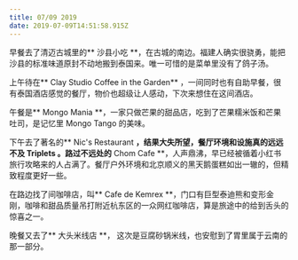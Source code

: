```yaml
---
title: 07/09 2019
date: 2019-07-09T14:51:58.915Z
---
```

早餐去了清迈古城里的** 沙县小吃 **，在古城的南边。福建人确实很骁勇，能把沙县的标准味道原封不动地搬到泰国来。唯一可惜的是菜单里没有了鸽子汤。

上午待在** Clay Studio Coffee in the Garden** ，一间同时也有自助早餐，很有泰国酒店感觉的餐厅，物价也超级让人感动，下次来想住在这间酒店。

午餐是** Mongo Mania **，一家只做芒果的甜品店，吃到了芒果糯米饭和芒果吐司，是记忆里 Mongo Tango 的美味。

下午去了著名的** Nic's Restaurant **，结果大失所望，餐厅环境和设施真的远远不及 Triplets 。路过不远处的** Chom Cafe **，人声鼎沸，早已经被循着小红书旅行攻略来的人占满了。餐厅户外环境和北京顺义的黑天鹅蛋糕如出一辙的，但精致程度更好一些。

在路边找了间咖啡店，叫** Cafe de Kemrex **，门口有巨型泰迪熊和变形金刚，咖啡和甜品质量吊打附近杭东区的一众网红咖啡店，算是旅途中的给到舌头的惊喜之一。

晚餐又去了** 大头米线店 **， 这次是豆腐砂锅米线，也安慰到了胃里属于云南的那一部分。
